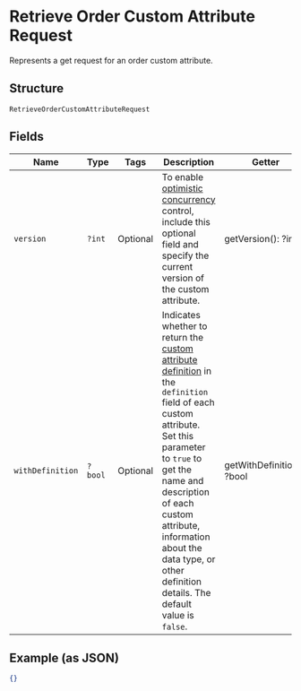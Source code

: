 
# Retrieve Order Custom Attribute Request

Represents a get request for an order custom attribute.

## Structure

`RetrieveOrderCustomAttributeRequest`

## Fields

| Name | Type | Tags | Description | Getter | Setter |
|  --- | --- | --- | --- | --- | --- |
| `version` | `?int` | Optional | To enable [optimistic concurrency](https://developer.squareup.com/docs/build-basics/common-api-patterns/optimistic-concurrency)<br>control, include this optional field and specify the current version of the custom attribute. | getVersion(): ?int | setVersion(?int version): void |
| `withDefinition` | `?bool` | Optional | Indicates whether to return the [custom attribute definition](../../doc/models/custom-attribute-definition.md) in the `definition` field of each<br>custom attribute. Set this parameter to `true` to get the name and description of each custom attribute,<br>information about the data type, or other definition details. The default value is `false`. | getWithDefinition(): ?bool | setWithDefinition(?bool withDefinition): void |

## Example (as JSON)

```json
{}
```

